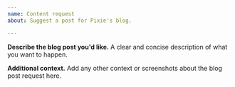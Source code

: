 ```yaml
---
name: Content request
about: Suggest a post for Pixie's blog.

---
```


**Describe the blog post you'd like.**
A clear and concise description of what you want to happen.

**Additional context.**
Add any other context or screenshots about the blog post request here.
